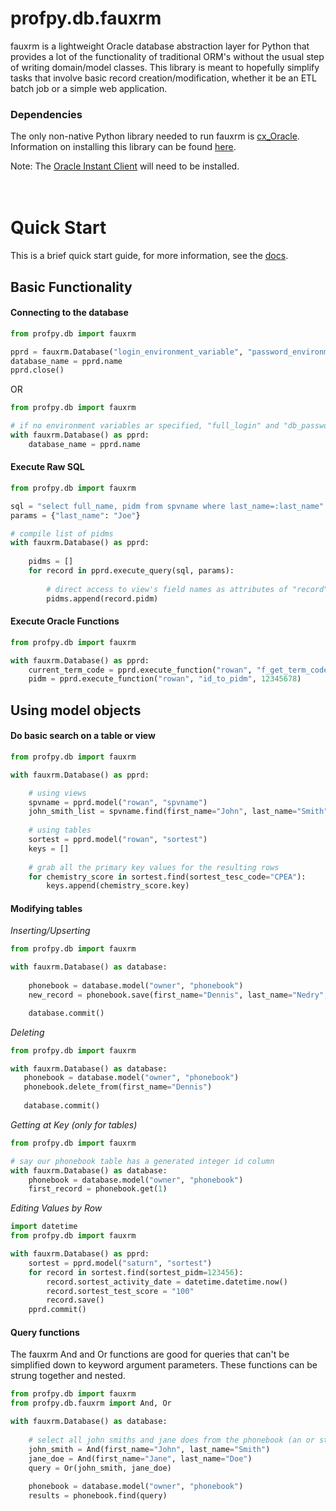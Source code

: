 # profpy.db.fauxrm
fauxrm is a lightweight Oracle database abstraction layer for Python that provides a lot of the
functionality of traditional ORM's without the usual step of writing domain/model classes.
This library is meant to hopefully simplify tasks that involve basic record creation/modification,
whether it be an ETL batch job or a simple web application.

### Dependencies
The only non-native Python library needed to run fauxrm is [cx_Oracle](https://oracle.github.io/python-cx_Oracle/).
Information on installing this library can be found [here](http://cx-oracle.readthedocs.io/en/latest/installation.html).

Note: The [Oracle Instant Client](http://www.oracle.com/technetwork/database/database-technologies/instant-client/overview/index.html)
will need to be installed.<br><br><br>

# Quick Start
This is a brief quick start guide, for more information, see the [docs](./documentation/README.md).

## Basic Functionality
#### Connecting to the database
```python
from profpy.db import fauxrm

pprd = fauxrm.Database("login_environment_variable", "password_environment_variable")
database_name = pprd.name  
pprd.close()

```
OR
```python
from profpy.db import fauxrm

# if no environment variables ar specified, "full_login" and "db_password" are used
with fauxrm.Database() as pprd:
    database_name = pprd.name
```

#### Execute Raw SQL
```python
from profpy.db import fauxrm

sql = "select full_name, pidm from spvname where last_name=:last_name"
params = {"last_name": "Joe"}

# compile list of pidms
with fauxrm.Database() as pprd:
    
    pidms = []
    for record in pprd.execute_query(sql, params):
    
        # direct access to view's field names as attributes of "record"
        pidms.append(record.pidm)
```

#### Execute Oracle Functions
```python
from profpy.db import fauxrm

with fauxrm.Database() as pprd:
    current_term_code = pprd.execute_function("rowan", "f_get_term_code")
    pidm = pprd.execute_function("rowan", "id_to_pidm", 12345678)
```

## Using model objects 
#### Do basic search on a table or view
```python
from profpy.db import fauxrm

with fauxrm.Database() as pprd:

    # using views
    spvname = pprd.model("rowan", "spvname")
    john_smith_list = spvname.find(first_name="John", last_name="Smith")
    
    # using tables
    sortest = pprd.model("rowan", "sortest")
    keys = []
    
    # grab all the primary key values for the resulting rows
    for chemistry_score in sortest.find(sortest_tesc_code="CPEA"):
        keys.append(chemistry_score.key)
```

#### Modifying tables

*Inserting/Upserting*
```python
from profpy.db import fauxrm

with fauxrm.Database() as database:
    
    phonebook = database.model("owner", "phonebook")
    new_record = phonebook.save(first_name="Dennis", last_name="Nedry", phone_number="555-555-5555")

    database.commit()
```

*Deleting*
```python
from profpy.db import fauxrm

with fauxrm.Database() as database:
   phonebook = database.model("owner", "phonebook")
   phonebook.delete_from(first_name="Dennis")
   
   database.commit() 
```

*Getting at Key (only for tables)*
```python
from profpy.db import fauxrm

# say our phonebook table has a generated integer id column
with fauxrm.Database() as database:
    phonebook = database.model("owner", "phonebook")
    first_record = phonebook.get(1)
```

*Editing Values by Row*
```python
import datetime
from profpy.db import fauxrm

with fauxrm.Database() as pprd:
    sortest = pprd.model("saturn", "sortest")
    for record in sortest.find(sortest_pidm=123456):
        record.sortest_activity_date = datetime.datetime.now()
        record.sortest_test_score = "100"
        record.save()
    pprd.commit()
```

#### Query functions
The fauxrm And and Or functions are good for queries that can't be simplified down to keyword argument parameters. These
functions can be strung together and nested. 
```python
from profpy.db import fauxrm
from profpy.db.fauxrm import And, Or

with fauxrm.Database() as database:
    
    # select all john smiths and jane does from the phonebook (an or statement)
    john_smith = And(first_name="John", last_name="Smith")
    jane_doe = And(first_name="Jane", last_name="Doe")
    query = Or(john_smith, jane_doe)
    
    phonebook = database.model("owner", "phonebook")
    results = phonebook.find(query)
```
